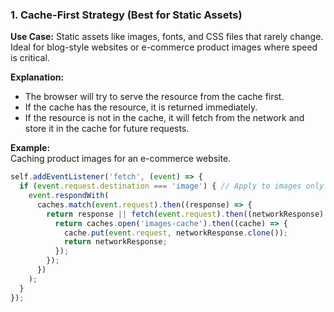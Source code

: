 ### **1. Cache-First Strategy (Best for Static Assets)**

**Use Case:** Static assets like images, fonts, and CSS files that rarely change. Ideal for blog-style websites or e-commerce product images where speed is critical.

**Explanation:**

-   The browser will try to serve the resource from the cache first.
-   If the cache has the resource, it is returned immediately.
-   If the resource is not in the cache, it will fetch from the network and store it in the cache for future requests.

**Example:**  
Caching product images for an e-commerce website.

```javascript
self.addEventListener('fetch', (event) => {
  if (event.request.destination === 'image') { // Apply to images only
    event.respondWith(
      caches.match(event.request).then((response) => {
        return response || fetch(event.request).then((networkResponse) => {
          return caches.open('images-cache').then((cache) => {
            cache.put(event.request, networkResponse.clone());
            return networkResponse;
          });
        });
      })
    );
  }
});
```
